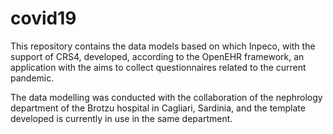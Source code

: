 # covid19

This repository contains the data models based on which Inpeco, with the support of CRS4, developed, according to the OpenEHR framework, an application with the aims to collect questionnaires related to the current pandemic.

The data modelling was conducted with the collaboration of the nephrology department of the Brotzu hospital in Cagliari, Sardinia, and the template developed is currently in use in the same department.
